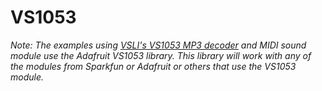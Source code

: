 # VS1053

*Note: The examples using [VSLI's VS1053 MP3 decoder](http://www.vlsi.fi/en/products/vs1053.html) and MIDI sound module use the Adafruit VS1053 library. This library will work with any of the modules from Sparkfun or Adafruit or others that use the VS1053 module.*
